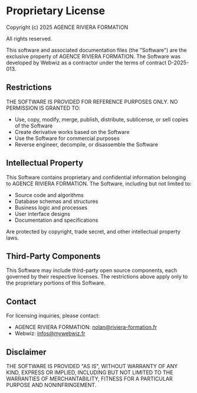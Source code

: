 # Proprietary License

Copyright (c) 2025 AGENCE RIVIERA FORMATION

All rights reserved.

This software and associated documentation files (the "Software") are the exclusive property of AGENCE RIVIERA FORMATION. The Software was developed by Webwiz as a contractor under the terms of contract D-2025-013. 

## Restrictions

THE SOFTWARE IS PROVIDED FOR REFERENCE PURPOSES ONLY. NO PERMISSION IS GRANTED TO:

- Use, copy, modify, merge, publish, distribute, sublicense, or sell copies of the Software
- Create derivative works based on the Software
- Use the Software for commercial purposes
- Reverse engineer, decompile, or disassemble the Software

## Intellectual Property

This Software contains proprietary and confidential information belonging to AGENCE RIVIERA FORMATION. The Software, including but not limited to:

- Source code and algorithms
- Database schemas and structures  
- Business logic and processes
- User interface designs
- Documentation and specifications

Are protected by copyright, trade secret, and other intellectual property laws.

## Third-Party Components

This Software may include third-party open source components, each governed by their respective licenses. The restrictions above apply only to the proprietary portions of this Software.

## Contact

For licensing inquiries, please contact:
- AGENCE RIVIERA FORMATION: nolan@riviera-formation.fr  
- Webwiz: infos@mywebwiz.fr

## Disclaimer

THE SOFTWARE IS PROVIDED "AS IS", WITHOUT WARRANTY OF ANY KIND, EXPRESS OR IMPLIED, INCLUDING BUT NOT LIMITED TO THE WARRANTIES OF MERCHANTABILITY, FITNESS FOR A PARTICULAR PURPOSE AND NONINFRINGEMENT.